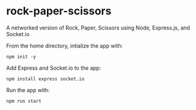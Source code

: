 # rock-paper-scissors
A networked version of Rock, Paper, Scissors using Node, Express.js, and Socket.io

From the home directory, intialize the app with:
```
npm init -y
```

Add Express and Socket.io to the app:
```
npm install express socket.io
```

Run the app with:
```
npm run start
```